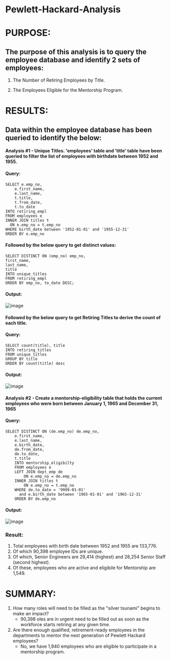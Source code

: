 # Pewlett-Hackard-Analysis

# PURPOSE:

## The purpose of this analysis is to query the employee database and identify 2 sets of employees:
    
   1.  The Number of Retiring Employees by Title.
    
   2.  The Employees Eligible for the Mentorship Program.

# RESULTS:

## Data within the employee database has been queried to identify the below:

#### Analysis #1 - Unique Titles. 'employees' table and 'title' table have been queried to filter the list of employees with birthdate between 1952 and 1955.
#### Query:
    SELECT e.emp_no,
        e.first_name, 
        e.last_name, 
        t.title, 
        t.from_date, 
        t.to_date
    INTO retiring_empl
    FROM employees e
    INNER JOIN titles t
      ON e.emp_no = t.emp_no
    WHERE birth_date between '1952-01-01' and '1955-12-31'
    ORDER BY e.emp_no
      
#### Followed by the below query to get distinct values:

    SELECT DISTINCT ON (emp_no) emp_no,
    first_name,
    last_name,
    title
    INTO unique_titles
    FROM retiring_empl
    ORDER BY emp_no, to_date DESC;
    
#### Output:
    
   ![image](https://user-images.githubusercontent.com/74985818/115130866-37e21500-9fc1-11eb-949e-76004428a3e7.png)


#### Followed by the below query to get Retiring Titles to derive the count of each title.
#### Query:
    SELECT count(title), title
    INTO retiring_titles
    FROM unique_titles
    GROUP BY title
    ORDER BY count(title) desc
    
#### Output:

   ![image](https://user-images.githubusercontent.com/74985818/115130973-20eff280-9fc2-11eb-93c0-a1f8c28a069e.png)

#### Analysis #2 - Create a mentorship-eligibility table that holds the current employees who were born between January 1, 1965 and December 31, 1965
#### Query:
    SELECT DISTINCT ON (de.emp_no) de.emp_no,
        e.first_name, 
        e.last_name, 
        e.birth_date,
        de.from_date,
        de.to_date,
        t.title
        INTO mentorship_eligibilty
        FROM employees e
        LEFT JOIN dept_emp de
            ON e.emp_no = de.emp_no
        INNER JOIN titles t
            ON e.emp_no = t.emp_no
        WHERE de.to_date = '9999-01-01'
          and e.birth_date between '1965-01-01' and '1965-12-31'
        ORDER BY de.emp_no
    
#### Output:
   ![image](https://user-images.githubusercontent.com/74985818/115135538-3297c100-9fe7-11eb-801a-ca652ca39586.png)


### Result:
   1. Total employees with birth date between 1952 and 1955 are 133,776.
   2. Of which 90,398 employee IDs are unique.
   3. Of which, Senior Engineers are 29,414 (highest) and 28,254 Senior Staff (second highest).
   4. Of these, employees who are active and eligibile for Mentorship are 1,549.


# SUMMARY:
   1. How many roles will need to be filled as the "silver tsunami" begins to make an impact?
      - 90,398 oles are in urgent need to be filled out as soon as the workforce starts retiring at any given time.
   3. Are there enough qualified, retirement-ready employees in the departments to mentor the next generation of Pewlett Hackard employees? 
      - No, we have 1,940 employees who are eligible to participate in a mentorship program.
